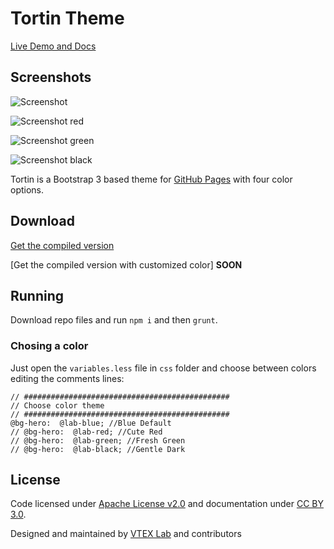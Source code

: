 # Tortin Theme
[Live Demo and Docs](http://vtex.github.io/tortin)

## Screenshots
![Screenshot](https://i.imgur.com/BcDPRiZ.png)

![Screenshot red](https://i.imgur.com/rwcjQHm.png)

![Screenshot green](https://i.imgur.com/U1LWOdi.png)

![Screenshot black](https://i.imgur.com/tyaj8aC.png)

Tortin is a Bootstrap 3 based theme for [GitHub Pages](http://pages.github.com/) with four color options.

## Download
[Get the compiled version](https://github.com/vtex/tortin/archive/gh-pages.zip)

[Get the compiled version with customized color]  **SOON**

## Running
Download repo files and run `npm i` and then `grunt`.

### Chosing a color
Just open the `variables.less` file in `css` folder and choose between colors editing the comments lines:

```less
// ##############################################
// Choose color theme
// ##############################################
@bg-hero:  @lab-blue; //Blue Default
// @bg-hero:  @lab-red; //Cute Red
// @bg-hero:  @lab-green; //Fresh Green
// @bg-hero:  @lab-black; //Gentle Dark
```

## License

Code licensed under [Apache License v2.0](http://www.apache.org/licenses/LICENSE-2.0) and documentation under [CC BY 3.0](http://creativecommons.org/licenses/by/3.0/).

Designed and maintained by [VTEX Lab](http://lab.vtex.com/) and contributors
